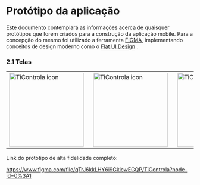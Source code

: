 # Protótipo da aplicação

Este documento contemplará as informações acerca de quaisquer protótipos que forem criados para a construção da aplicação mobile. Para a concepção do mesmo foi utilizado
a ferramenta [FIGMA](https://www.figma.com/), implementando conceitos de design moderno como o [Flat UI Design](https://elementor.com/blog/flat-design/) .

### 2.1 Telas

<table>
<tr>
    
</tr>
<tr>
    <td>
        <img 
            src="images\Login.png" 
            alt="TiControla icon"
            style="width: 200px; 
            margin-right: 10px;"
        />
    </td>
    <td>
        <img 
            src="images\Perfil.png" 
            alt="TiControla icon"
            style="width: 200px; 
            /* float: left; */
            margin-right: 10px;"
        />
    </td>
    <td>
        <img 
            src="images\Home.png" 
            alt="TiControla icon"
            style="width: 200px; 
            /* float: left; */
            margin-right: 10px;"
        />
    </td>
</tr> 
</table>

Link do protótipo de alta fidelidade completo: 

https://www.figma.com/file/qTrJ6kkLHY6i9GkicwEGQP/TiControla?node-id=0%3A1
